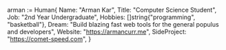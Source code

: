 arman := Human{
	Name:    "Arman Kar",
	Title:   "Computer Science Student",
	Job:     "2nd Year Undergraduate",
	Hobbies: []string{"programming", "basketball"},
	Dream:   "Build blazing fast web tools for the general populus and developers",
	Website: "https://armancurr.me",
	SideProject: "https://comet-speed.com",
}
